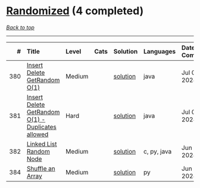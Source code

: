 # [Randomized](<https://leetcode.com/tag/Randomized/>) (4 completed)

*[Back to top](<../../README.md>)*

------

|   # | Title                                                                                                                              | Level   | Cats   | Solution                                                                    | Languages   | Date Complete   |
|----:|:-----------------------------------------------------------------------------------------------------------------------------------|:--------|:-------|:----------------------------------------------------------------------------|:------------|:----------------|
| 380 | [Insert Delete GetRandom O(1)](<https://leetcode.com/problems/insert-delete-getrandom-o1>)                                         | Medium  |        | [solution](<../_380. Insert Delete GetRandom O(1).md>)                      | java        | Jul 05, 2024    |
| 381 | [Insert Delete GetRandom O(1) - Duplicates allowed](<https://leetcode.com/problems/insert-delete-getrandom-o1-duplicates-allowed>) | Hard    |        | [solution](<../_381. Insert Delete GetRandom O(1) - Duplicates allowed.md>) | java        | Jul 05, 2024    |
| 382 | [Linked List Random Node](<https://leetcode.com/problems/linked-list-random-node>)                                                 | Medium  |        | [solution](<../_382. Linked List Random Node.md>)                           | c, py, java | Jun 21, 2024    |
| 384 | [Shuffle an Array](<https://leetcode.com/problems/shuffle-an-array>)                                                               | Medium  |        | [solution](<../_384. Shuffle an Array.md>)                                  | py          | Jun 28, 2024    |